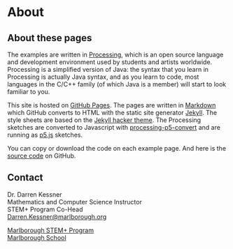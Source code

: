 
# About 

## About these pages

The examples are written in [Processing](https://processing.org/), which is an
open source language and development environment used by students and artists
worldwide.  Processing is a simplified version of Java:  the syntax that you
learn in Processing is actually Java syntax, and as you learn to code, most
languages in the C/C++ family (of which Java is a member) will start to look
familiar to you.

This site is hosted on [GitHub Pages](https://pages.github.com/).  The pages
are written in [Markdown](https://daringfireball.net/projects/markdown/syntax)
which GitHub converts to HTML with the static site generator
[Jekyll](https://jekyllrb.com/).  The style sheets are based on the [Jekyll
hacker theme](https://github.com/pages-themes/hacker).  The Processing sketches
are converted to Javascript with
[processing-p5-convert](https://dkessner.github.io/processing-p5-convert/) and
are running as [p5.js](https://p5js.org/) sketches.

You can copy or download the code on each example page.  And here is the
[source code](https://github.com/dkessner/ProcessingExamples) on GitHub.



## Contact

Dr. Darren Kessner  
Mathematics and Computer Science Instructor  
STEM+ Program Co-Head  
[Darren.Kessner@marlborough.org](mailto:darren.kessner@marlborough.org)  

[Marlborough STEM+ Program](http://stem.marlborough.org)  
[Marlborough School](http://marlborough.org)  


